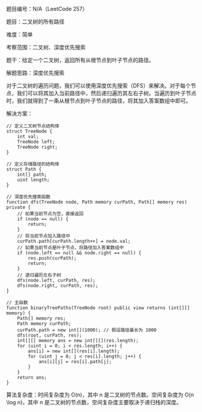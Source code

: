 题目编号：N/A（LeetCode 257）

题目：二叉树的所有路径

难度：简单

考察范围：二叉树、深度优先搜索

题干：给定一个二叉树，返回所有从根节点到叶子节点的路径。

解题思路：深度优先搜索

对于二叉树的遍历问题，我们可以使用深度优先搜索（DFS）来解决。对于每个节点，我们可以将其加入当前路径中，然后递归遍历其左右子树。当遍历到叶子节点时，我们就得到了一条从根节点到叶子节点的路径，将其加入答案数组中即可。

解决方案：

```solidity
// 定义二叉树节点结构体
struct TreeNode {
    int val;
    TreeNode left;
    TreeNode right;
}

// 定义存储路径的结构体
struct Path {
    int[] path;
    uint length;
}

// 深度优先搜索函数
function dfs(TreeNode node, Path memory curPath, Path[] memory res) private {
    // 如果当前节点为空，直接返回
    if (node == null) {
        return;
    }
    // 将当前节点加入路径中
    curPath.path[curPath.length++] = node.val;
    // 如果当前节点是叶子节点，将路径加入答案数组中
    if (node.left == null && node.right == null) {
        res.push(curPath);
        return;
    }
    // 递归遍历左右子树
    dfs(node.left, curPath, res);
    dfs(node.right, curPath, res);
}

// 主函数
function binaryTreePaths(TreeNode root) public view returns (int[][] memory) {
    Path[] memory res;
    Path memory curPath;
    curPath.path = new int[](1000); // 假设路径最长为 1000
    dfs(root, curPath, res);
    int[][] memory ans = new int[][](res.length);
    for (uint i = 0; i < res.length; i++) {
        ans[i] = new int[](res[i].length);
        for (uint j = 0; j < res[i].length; j++) {
            ans[i][j] = res[i].path[j];
        }
    }
    return ans;
}
```

算法复杂度：时间复杂度为 O(n)，其中 n 是二叉树的节点数。空间复杂度为 O(n \log n)，其中 n 是二叉树的节点数，空间复杂度主要取决于递归栈的深度。